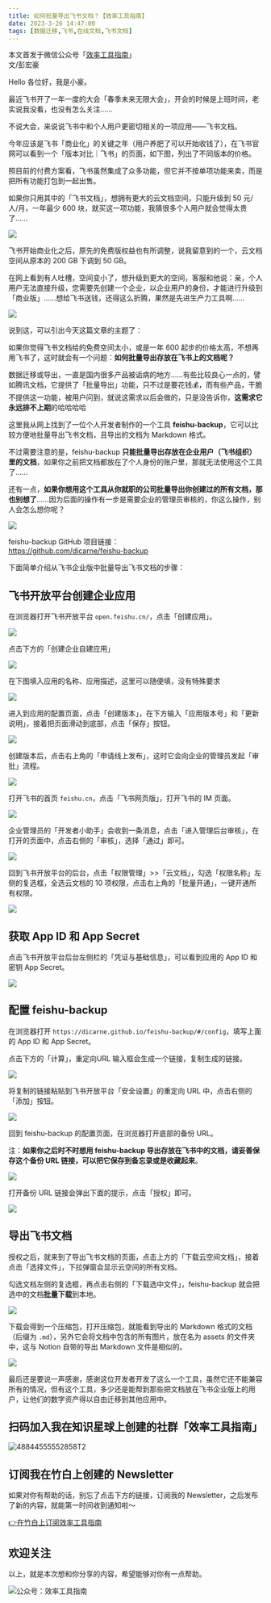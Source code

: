 ```yaml
---
title: 如何批量导出飞书文档？【效率工具指南】     
date: 2023-3-26 14:47:00               
tags: [数据迁移,飞书,在线文档,飞书文档]                                                                                     
---
```


本文首发于微信公众号「[效率工具指南](https://mp.weixin.qq.com/s/eTAs8T5m8YVYwH9hHQHzug)」   
文/彭宏豪    


Hello 各位好，我是小豪。   

最近飞书开了一年一度的大会「春季未来无限大会」，开会的时候是上班时间，老实说我没看，也没有怎么关注……      

不说大会，来说说飞书中和个人用户更密切相关的一项应用——飞书文档。   

今年应该是飞书「商业化」的关键之年（用户养肥了可以开始收钱了），在飞书官网可以看到一个「版本对比｜飞书」的页面，如下图，列出了不同版本的价格。   

照目前的付费方案看，飞书虽然集成了众多功能，但它并不按单项功能来卖，而是把所有功能打包到一起出售。

如果你只用其中的「飞书文档」，想拥有更大的云文档空间，只能升级到 50 元/人/月，一年最少 600 块，就买这一项功能，我猜很多个人用户就会觉得太贵了……              

![](https://article-picbed-1302715071.cos.ap-guangzhou.myqcloud.com/2023/03/26/16797290297420.jpg)

飞书开始商业化之后，原先的免费版权益也有所调整，说我留意到的一个，云文档空间从原本的 200 GB 下调到 50 GB。  

在网上看到有人吐槽，空间变小了，想升级到更大的空间，客服和他说：亲，个人用户无法直接升级，您需要先创建一个企业，以企业用户的身份，才能进行升级到「商业版」……想给飞书送钱，还得这么折腾，果然是先进生产力工具啊……            

![](https://article-picbed-1302715071.cos.ap-guangzhou.myqcloud.com/2023/03/26/16797279146083.jpg)


说到这，可以引出今天这篇文章的主题了：      

如果你觉得飞书文档给的免费空间太小，或是一年 600 起步的价格太高，不想再用飞书了，这时就会有一个问题：**如何批量导出存放在飞书上的文档呢？**         

数据迁移或导出，一直是国内很多产品被诟病的地方……有些比较良心一点的，譬如腾讯文档，它提供了「批量导出」功能，只不过是要花钱💰，而有些产品，干脆不提供这一功能，被用户问到，就说这需求以后会做的，只是没告诉你，**这需求它永远排不上期**的哈哈哈哈     

这里我从网上找到了一位个人开发者制作的一个工具 **feishu-backup**，它可以比较方便地批量导出飞书文档，且导出的文档为 Markdown 格式。          

不过需要注意的是，feishu-backup **只能批量导出存放在企业用户（飞书组织）里的文档**，如果你之前把文档都放在了个人身份的账户里，那就无法使用这个工具了……     

还有一点，**如果你想用这个工具从你就职的公司批量导出你创建过的所有文档，那也别想了**……因为后面的操作有一步是需要企业的管理员审核的，你这么操作，别人会怎么想你呢？     

![](https://article-picbed-1302715071.cos.ap-guangzhou.myqcloud.com/2023/03/26/16797986209783.jpg)


feishu-backup GitHub 项目链接：  
https://github.com/dicarne/feishu-backup      

下面简单介绍从飞书企业版中批量导出飞书文档的步骤：  

## 飞书开放平台创建企业应用

在浏览器打开飞书开放平台 `open.feishu.cn/`，点击「创建应用」。    

![](https://article-picbed-1302715071.cos.ap-guangzhou.myqcloud.com/2023/03/26/16797999508294.jpg)


点击下方的「创建企业自建应用」


![](https://article-picbed-1302715071.cos.ap-guangzhou.myqcloud.com/2023/03/26/16798000351297.jpg)

在下图填入应用的名称、应用描述，这里可以随便填，没有特殊要求

![](https://article-picbed-1302715071.cos.ap-guangzhou.myqcloud.com/2023/03/26/16798002639876.jpg)

进入到应用的配置页面，点击「创建版本」，在下方输入「应用版本号」和「更新说明」，接着把页面滑动到底部，点击「保存」按钮。

![](https://article-picbed-1302715071.cos.ap-guangzhou.myqcloud.com/2023/03/26/16798011382277.jpg)


创建版本后，点击右上角的「申请线上发布」，这时它会向企业的管理员发起「审批」流程。        


![](https://article-picbed-1302715071.cos.ap-guangzhou.myqcloud.com/2023/03/26/16798053837664.jpg)


打开飞书的首页 `feishu.cn`，点击「飞书网页版」，打开飞书的 IM 页面。   


![](https://article-picbed-1302715071.cos.ap-guangzhou.myqcloud.com/2023/03/26/16798007612762.jpg)

企业管理员的「开发者小助手」会收到一条消息，点击「进入管理后台审核」，在打开的页面中，点击右侧的「审核」，选择「通过」即可。    

![](https://article-picbed-1302715071.cos.ap-guangzhou.myqcloud.com/2023/03/26/16798072039628.jpg)

回到飞书开放平台的后台，点击「权限管理」>>「云文档」，勾选「权限名称」左侧的复选框，全选云文档的 10 项权限，点击右上角的「批量开通」，一键开通所有权限。    

![](https://article-picbed-1302715071.cos.ap-guangzhou.myqcloud.com/2023/03/26/16798004949956.jpg)

## 获取 App ID 和 App Secret  

点击飞书开放平台后台左侧栏的「凭证与基础信息」，可以看到应用的 App ID 和密钥 App Secret。   

![](https://article-picbed-1302715071.cos.ap-guangzhou.myqcloud.com/2023/03/26/16798074884077.jpg)

## 配置 feishu-backup   

在浏览器打开 `https://dicarne.github.io/feishu-backup/#/config`，填写上面的 App ID 和 App Secret。  

点击下方的「计算」，重定向URL 输入框会生成一个链接，复制生成的链接。   

![](https://article-picbed-1302715071.cos.ap-guangzhou.myqcloud.com/2023/03/26/16798097848507.jpg)

将复制的链接粘贴到飞书开放平台「安全设置」的重定向 URL 中，点击右侧的「添加」按钮。      

![](https://article-picbed-1302715071.cos.ap-guangzhou.myqcloud.com/2023/03/26/16798099417483.jpg)

回到 feishu-backup 的配置页面，在浏览器打开底部的备份 URL。  

注：**如果你之后时不时想用 feishu-backup 导出存放在飞书中的文档，请妥善保存这个备份 URL 链接，可以把它保存到备忘录或是收藏起来**。    


![](https://article-picbed-1302715071.cos.ap-guangzhou.myqcloud.com/2023/03/26/16798101463993.jpg)


打开备份 URL 链接会弹出下面的提示，点击「授权」即可。  

![](https://article-picbed-1302715071.cos.ap-guangzhou.myqcloud.com/2023/03/26/16798102692523.jpg)

## 导出飞书文档

授权之后，就来到了导出飞书文档的页面，点击上方的「下载云空间文档」，接着点击「选择文件」，下拉弹窗会显示云空间的所有文档。  

勾选文档左侧的复选框，再点击右侧的「下载选中文件」，feishu-backup 就会把选中的文档**批量下载**到本地。    

![](https://article-picbed-1302715071.cos.ap-guangzhou.myqcloud.com/2023/03/26/16798105438371.jpg)

下载会得到一个压缩包，打开压缩包，就能看到导出的 Markdown 格式的文档（后缀为 `.md`），另外它会将文档中包含的所有图片，放在名为 assets 的文件夹中，这与 Notion 自带的导出 Markdown 文件是相似的。     

![](https://article-picbed-1302715071.cos.ap-guangzhou.myqcloud.com/2023/03/26/16798109141605.jpg)

最后还是要说一声感谢，感谢这位开发者开发了这么一个工具，虽然它还不能兼容所有的情况，但有这个工具，多少还是能帮到那些把文档放在飞书企业版上的用户，让他们的数字资产得以自由迁移到其他应用中。    


## 扫码加入我在知识星球上创建的社群「效率工具指南」  

![48844555552858T2](https://article-picbed-1302715071.cos.ap-guangzhou.myqcloud.com/2023/03/25/48844555552858t2.JPG)


## 订阅我在竹白上创建的 Newsletter   

如果对你有帮助的话，别忘了点击下方的链接，订阅我的 Newsletter，之后发布了新的内容，就能第一时间收到通知啦～  

[👉在竹白上订阅效率工具指南](https://penghh.zhubai.love/)         


## 欢迎关注     

以上，就是本次想和你分享的内容，希望能够对你有一点帮助。     

![公众号：效率工具指南](https://article-picbed-1302715071.cos.ap-guangzhou.myqcloud.com/2021/05/28/gong-zhong-hao-wei-bu-er-wei-ma-dailogo.png) 

   


